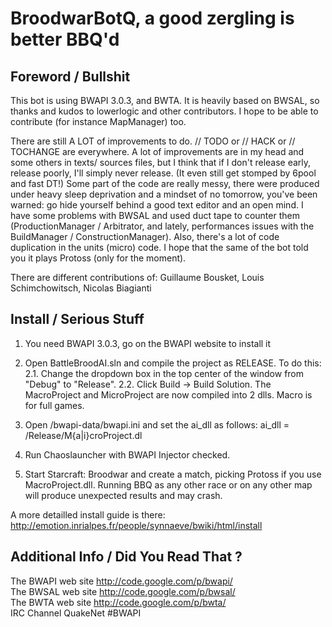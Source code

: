 BroodwarBotQ, a good zergling is better BBQ'd
=============================================

## Foreword / Bullshit ##

This bot is using BWAPI 3.0.3, and BWTA. It is heavily based on BWSAL, 
so thanks and kudos to lowerlogic and other contributors. I hope to be
able to contribute (for instance MapManager) too.

There are still A LOT of improvements to do. // TODO or // HACK or // TOCHANGE
are everywhere. A lot of improvements are in my head and some others in texts/
sources files, but I think that if I don't release early, release poorly, 
I'll simply never release. (It even still get stomped by 6pool and fast DT!)
Some part of the code are really messy, there were produced under heavy sleep
deprivation and a mindset of no tomorrow, you've been warned: go hide yourself
behind a good text editor and an open mind. I have some problems with BWSAL
and used duct tape to counter them (ProductionManager / Arbitrator, and lately,
performances issues with the BuildManager / ConstructionManager). Also, there's
a lot of code duplication in the units (micro) code.
I hope that the same of the bot told you it plays Protoss (only for the moment).

There are different contributions of:
Guillaume Bousket, 
Louis Schimchowitsch,
Nicolas Biagianti

## Install / Serious Stuff ##

1. You need BWAPI 3.0.3, go on the BWAPI website to install it

2. Open BattleBroodAI.sln and compile the project as RELEASE.
   To do this:
   2.1. Change the dropdown box in the top center of the window from "Debug" to
        "Release".
   2.2. Click Build -> Build Solution. The MacroProject and MicroProject 
        are now compiled into 2 dlls. Macro is for full games.

3. Open <starcraft folder>/bwapi-data/bwapi.ini and set the ai_dll as follows:
     ai_dll = <BlaBlaPath>/Release/M{a|i}croProject.dl

4. Run Chaoslauncher with BWAPI Injector checked.

5. Start Starcraft: Broodwar and create a match, picking Protoss if you
    use MacroProject.dll. Running BBQ as any other race or on any other map
   will produce unexpected results and may crash.

A more detailled install guide is there:
http://emotion.inrialpes.fr/people/synnaeve/bwiki/html/install

## Additional Info / Did You Read That ? ##

The BWAPI web site    		http://code.google.com/p/bwapi/  
The BWSAL web site    		http://code.google.com/p/bwsal/  
The BWTA  web site    		http://code.google.com/p/bwta/  
IRC Channel           		QuakeNet #BWAPI

